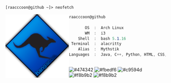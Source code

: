 ```
[raacccoon@github ~]> neofetch
```


<img align="left" src="https://github.com/Raacccoon/Raacccoon/blob/a70dab9a5e8001c19355f53de959e09ae6775313/kc.png" alt="logo.png" width="200" /> 

```csharp                                    
raacccoon@github
                                      
       OS  :  Arch Linux
       WM  :  i3
    Shell  :  bash 5.1.16
 Terminal  :  alacritty
    Alias  :  Mythstik
Languages  :  Java, C++, Python, HTML, CSS, JavaScript, PHP, SQL                          
```
                                      
                                      
<p align="left">
  &nbsp; &nbsp; &nbsp; &nbsp; &nbsp;&nbsp; &nbsp; &nbsp; &nbsp; &nbsp;&nbsp; &nbsp; &nbsp; &nbsp; &nbsp; &nbsp; &nbsp; &nbsp; &nbsp; &nbsp; &nbsp;&nbsp; &nbsp; &nbsp; &nbsp; &nbsp;&nbsp; &nbsp; &nbsp; &nbsp; &nbsp;
  <img alt="#474342" src="https://via.placeholder.com/15/ADBAC7/000000?text=+" width="25" height="20" />
  <img alt="#fbedf6" src="https://via.placeholder.com/15/6CB6FF/000000?text=+" width="25" height="20" />
  <img alt="#c9594d" src="https://via.placeholder.com/15/F47067/000000?text=+" width="25" height="20" />
  <img alt="#f8b9b2" src="https://via.placeholder.com/15/DCBDFB/000000?text=+" width="25" height="20" />
  <img alt="#f8b9b2" src="https://via.placeholder.com/15/57ab5a/000000?text=+" width="25" height="20" />
</p>
